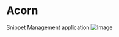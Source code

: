 # Acorn
Snippet Management application
![Image](https://github.com/user-attachments/assets/57130880-9e88-4a95-8bcb-581a3f1f108c)
